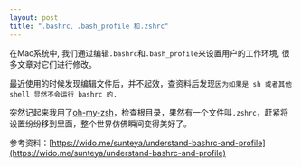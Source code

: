 ```yaml
---
layout: post
title: ".bashrc、.bash_profile 和.zshrc"
---
```

在Mac系统中, 我们通过编辑`.bashrc`和`.bash_profile`来设置用户的工作环境, 很多文章对它们进行修改。

最近使用的时候发现编辑文件后，并不起效，查资料后发现`因为如果是 sh 或者其他 shell 显然不会运行 bashrc 的.`

突然记起来我用了[oh-my-zsh](https://github.com/robbyrussell/oh-my-zsh)，检查根目录，果然有一个文件叫`.zshrc`，赶紧将设置纷纷移到里面，整个世界仿佛瞬间变得美好了。

参考资料：[https://wido.me/sunteya/understand-bashrc-and-profile](https://wido.me/sunteya/understand-bashrc-and-profile)